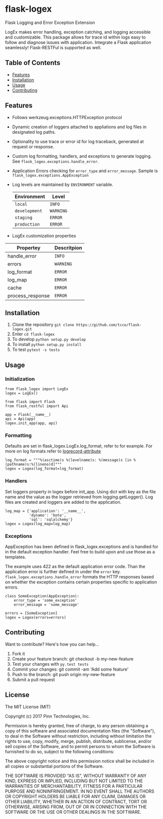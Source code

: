 flask-logex
===========
Flask Logging and Error Exception Extension

LogEx makes error handling, exception catching, and logging
accessible and customizable. This package allows for trace id within
logs easy to follow and diagnose issues with application. Integrate
a Flask application seamlessly! Flask-RESTFul is supported as well.

Table of Contents
-----------------

* [Features](#features)
* [Installation](#installation)
* [Usage](#usage)
* [Contributing](#contributing)

Features
--------

* Follows werkzeug.exceptions.HTTPException protocol

* Dynamic creation of loggers attached to appliations and log files in designated log paths.

* Optionality to use trace or error id for log traceback, generated at request or response.

* Custom log formatting, handlers, and exceptions to generate logging.
  See `flask_logex.exceptions.handle_error`.

* Application Errors checking for `error_type` and `error_message`.
  Sample is `flask_logex.exceptions.AppException`

* Log levels are maintained by `ENVIRONMENT` variable.

  | Environment    | Level      |
  | -------------- | ---------- |
  | `local`        | `INFO`     |
  | `development`  | `WARNING`  |
  | `staging`      | `ERROR`    |
  | `production`   | `ERROR`    |
 
 * LogEx customization properties

  | Propertey        | Descritpion      |
  | ---------------- | ---------------- |
  | handle_error     | `INFO`           |
  | errors           | `WARNING`        |
  | log_format       | `ERROR`          |
  | log_map          | `ERROR`          |
  | cache            | `ERROR`          |
  | process_response | `ERROR`          |



Installation
------------

1. Clone the repository `git clone https://github.com/tcco/flask-logex.git`
2. Enter `cd flask-logex`
3. To develop `python setup.py develop`
4. To install `python setup.py install`
5. To test `pytest -s tests`

Usage
-----

### Initialization
```
from flask_logex import LogEx
logex = LogEx()

from flask import Flask
from flask_restful import Api

app = Flask(__name__)
api = Api(app)
logex.init_app(app, api)
```

### Formatting
Defaults are set in flask_logex.LogEx.log_format, refer to for example. For more on log formats refer to [logrecord-attribute](https://docs.python.org/3/library/logging.html#logrecord-attributes)

```
log_format = """%(asctime)s %(levelname)s: %(message)s [in %(pathname)s:%(lineno)d]"""
logex = Logex(log_format=log_format)
```

### Handlers
Set loggers property in logex before init_app.
Using dict with key as the file name and the value as the logger retrieved from logging.getLogger().
Log files are created and loggers are added to the application.

```
log_map = {'application': '__name__',
           'dynamo': 'boto',
           'sql': 'sqlalchemy'}
logex = Logex(log_map=log_map)
```

### Exceptions
AppException has been defined in flask_logex.exceptions and is handled for
in the default exception handler. Feel free to build upon and use those as a templates.

The example uses 422 as the default application error code. Than the application error
is further defined in under the `error` key. `flask_logex.exceptions.handle_error`
formats the HTTP responses based on whether the exception contains certain properties
specific to application errors.

```
class SomeException(AppException):
    error_type = 'some_exception'
    error_message = 'some_message'

errors = [SomeException]
logex = Logex(errors=errors)
```

Contributing
------------

Want to contribute? Here's how you can help...

1. Fork it
2. Create your feature branch: git checkout -b my-new-feature
3. Test your changes with `py.test tests`
4. Commit your changes: git commit -am 'Add some feature'
5. Push to the branch: git push origin my-new-feature
6. Submit a pull request

License
-------

The MIT License (MIT)

Copyright (c) 2017 Pinn Technologies, Inc.

Permission is hereby granted, free of charge, to any person obtaining a copy of this software and associated documentation files (the "Software"), to deal in the Software without restriction, including without limitation the rights to use, copy, modify, merge, publish, distribute, sublicense, and/or sell copies of the Software, and to permit persons to whom the Software is furnished to do so, subject to the following conditions:

The above copyright notice and this permission notice shall be included in all copies or substantial portions of the Software.

THE SOFTWARE IS PROVIDED "AS IS", WITHOUT WARRANTY OF ANY KIND, EXPRESS OR IMPLIED, INCLUDING BUT NOT LIMITED TO THE WARRANTIES OF MERCHANTABILITY, FITNESS FOR A PARTICULAR PURPOSE AND NONINFRINGEMENT. IN NO EVENT SHALL THE AUTHORS OR COPYRIGHT HOLDERS BE LIABLE FOR ANY CLAIM, DAMAGES OR OTHER LIABILITY, WHETHER IN AN ACTION OF CONTRACT, TORT OR OTHERWISE, ARISING FROM, OUT OF OR IN CONNECTION WITH THE SOFTWARE OR THE USE OR OTHER DEALINGS IN THE SOFTWARE.
